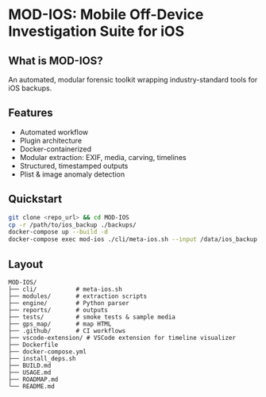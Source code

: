 # MOD-IOS: Mobile Off-Device Investigation Suite for iOS

## What is MOD-IOS?
An automated, modular forensic toolkit wrapping industry-standard tools for iOS backups.

## Features
- Automated workflow
- Plugin architecture
- Docker-containerized
- Modular extraction: EXIF, media, carving, timelines
- Structured, timestamped outputs
- Plist & image anomaly detection

## Quickstart
```bash
git clone <repo_url> && cd MOD-IOS
cp -r /path/to/ios_backup ./backups/
docker-compose up --build -d
docker-compose exec mod-ios ./cli/meta-ios.sh --input /data/ios_backup
```

## Layout
```
MOD-IOS/
├── cli/           # meta-ios.sh
├── modules/       # extraction scripts
├── engine/        # Python parser
├── reports/       # outputs
├── tests/         # smoke tests & sample media
├── gps_map/       # map HTML
├── .github/       # CI workflows
├── vscode-extension/ # VSCode extension for timeline visualizer
├── Dockerfile
├── docker-compose.yml
├── install_deps.sh
├── BUILD.md
├── USAGE.md
├── ROADMAP.md
└── README.md
```
